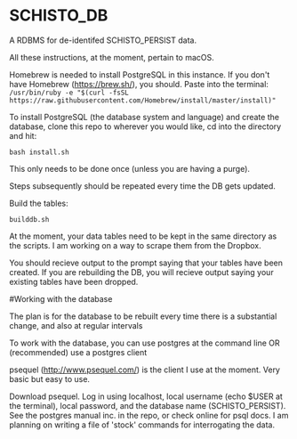 # SCHISTO_DB
A RDBMS for de-identifed SCHISTO_PERSIST data.

All these instructions, at the moment, pertain to macOS.

Homebrew is needed to install PostgreSQL in this instance.
If you don't have Homebrew (https://brew.sh/), you should.
Paste into the terminal: 
```/usr/bin/ruby -e "$(curl -fsSL https://raw.githubusercontent.com/Homebrew/install/master/install)"```

To install PostgreSQL (the database system and language) and create the database, clone this repo to wherever you would like, cd into the directory and hit:

```bash install.sh```

This only needs to be done once (unless you are having a purge). 

Steps subsequently should be repeated every time the DB gets updated.

Build the tables:

```builddb.sh```

At the moment, your data tables need to be kept in the same directory as the scripts. I am working on a way to scrape them from the Dropbox.

You should recieve output to the prompt saying that your tables have been created. If you are rebuilding the DB, you will recieve output saying your existing tables have been dropped.

#Working with the database

The plan is for the database to be rebuilt every time there is a substantial change, and also at regular intervals

To work with the database, you can use postgres at the command line OR (recommended) use a postgres client

psequel (http://www.psequel.com/) is the client I use at the moment. Very basic but easy to use.

Download psequel. Log in using localhost, local username (echo $USER at the terminal), local password, and the database name (SCHISTO_PERSIST). See the postgres manual inc. in the repo, or check online for psql docs. I am planning on writing a file of 'stock' commands for interrogating the data.
